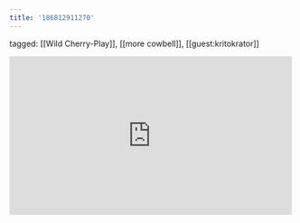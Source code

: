 ```yaml
---
title: '186812911270'
---
```

tagged: [[Wild Cherry-Play]], [[more cowbell]], [[guest:kritokrator]]
<iframe allow="accelerometer; autoplay; clipboard-write; encrypted-media; gyroscope; picture-in-picture" allowfullscreen="" frameborder="0" height="281" id="youtube_iframe" src="https://www.youtube.com/embed/_pHT9yYFdZg?feature=oembed&amp;enablejsapi=1&amp;origin=https://safe.txmblr.com&amp;wmode=opaque" width="500"></iframe>